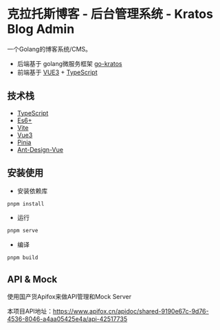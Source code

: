 # 克拉托斯博客 - 后台管理系统 - Kratos Blog Admin

一个Golang的博客系统/CMS。

- 后端基于 golang微服务框架 [go-kratos](https://go-kratos.dev/)
- 前端基于 [VUE3](https://vuejs.org/) + [TypeScript](https://www.typescriptlang.org/)

## 技术栈

- [TypeScript](https://www.typescriptlang.org/)
- [Es6+](http://es6.ruanyifeng.com/)
- [Vite](https://vitejs.dev/)
- [Vue3](https://v3.vuejs.org/)
- [Pinia](https://pinia.vuejs.org/)
- [Ant-Design-Vue](https://2x.antdv.com/docs/vue/introduce-cn/)

## 安装使用

- 安装依赖库

```bash
pnpm install
```

- 运行

```bash
pnpm serve
```

- 编译

```bash
pnpm build
```

## API & Mock

使用国产货Apifox来做API管理和Mock Server

本项目API地址：<https://www.apifox.cn/apidoc/shared-9190e67c-9d76-4536-8046-a4aa05425e4a/api-42517735>

